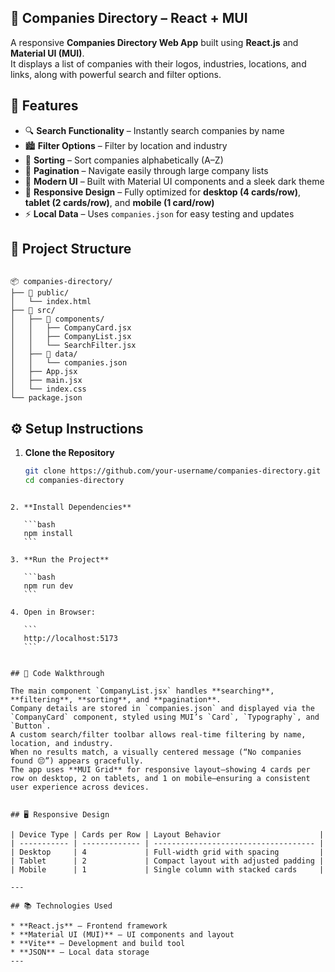 
## 🏢 Companies Directory – React + MUI

A responsive **Companies Directory Web App** built using **React.js** and **Material UI (MUI)**.  
It displays a list of companies with their logos, industries, locations, and links, along with powerful search and filter options.


## 🚀 Features

- 🔍 **Search Functionality** – Instantly search companies by name  
- 🏙️ **Filter Options** – Filter by location and industry  
- 🔄 **Sorting** – Sort companies alphabetically (A–Z)  
- 📄 **Pagination** – Navigate easily through large company lists  
- 🎨 **Modern UI** – Built with Material UI components and a sleek dark theme  
- 📱 **Responsive Design** – Fully optimized for **desktop (4 cards/row)**, **tablet (2 cards/row)**, and **mobile (1 card/row)**  
- ⚡ **Local Data** – Uses `companies.json` for easy testing and updates  


## 🧩 Project Structure

```

📦 companies-directory/
├── 📁 public/
│   └── index.html
├── 📁 src/
│   ├── 📁 components/
│   │   ├── CompanyCard.jsx
│   │   ├── CompanyList.jsx
│   │   └── SearchFilter.jsx
│   ├── 📁 data/
│   │   └── companies.json
│   ├── App.jsx
│   ├── main.jsx
│   └── index.css
└── package.json

````


## ⚙️ Setup Instructions

1. **Clone the Repository**
   ```bash
   git clone https://github.com/your-username/companies-directory.git
   cd companies-directory
````

2. **Install Dependencies**

   ```bash
   npm install
   ```

3. **Run the Project**

   ```bash
   npm run dev
   ```

4. Open in Browser:

   ```
   http://localhost:5173
   ```


## 🧠 Code Walkthrough

The main component `CompanyList.jsx` handles **searching**, **filtering**, **sorting**, and **pagination**.
Company details are stored in `companies.json` and displayed via the `CompanyCard` component, styled using MUI’s `Card`, `Typography`, and `Button`.
A custom search/filter toolbar allows real-time filtering by name, location, and industry.
When no results match, a visually centered message (“No companies found 😔”) appears gracefully.
The app uses **MUI Grid** for responsive layout—showing 4 cards per row on desktop, 2 on tablets, and 1 on mobile—ensuring a consistent user experience across devices.


## 🖥️ Responsive Design

| Device Type | Cards per Row | Layout Behavior                      |
| ----------- | ------------- | ------------------------------------ |
| Desktop     | 4             | Full-width grid with spacing         |
| Tablet      | 2             | Compact layout with adjusted padding |
| Mobile      | 1             | Single column with stacked cards     |

---

## 📚 Technologies Used

* **React.js** – Frontend framework
* **Material UI (MUI)** – UI components and layout
* **Vite** – Development and build tool
* **JSON** – Local data storage
---

